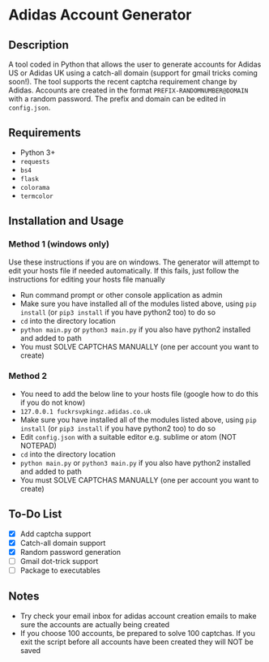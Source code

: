 # Adidas Account Generator

## Description
A tool coded in Python that allows the user to generate accounts for Adidas US or Adidas UK using a catch-all domain (support for gmail tricks coming soon!). The tool supports the recent captcha requirement change by Adidas.  Accounts are created in the format `PREFIX-RANDOMNUMBER@DOMAIN` with a random password. The prefix and domain can be edited in `config.json`.

## Requirements
- Python 3+
- `requests`
- `bs4`
- `flask`
- `colorama`
- `termcolor`

## Installation and Usage
### Method 1 (windows only)
Use these instructions if you are on windows. The generator will attempt to edit your hosts file if needed automatically. If this fails, just follow the instructions for editing your hosts file manually
- Run command prompt or other console application as admin
- Make sure you have installed all of the modules listed above, using `pip install` (or `pip3 install` if you have python2 too) to do so
- `cd` into the directory location
- `python main.py` or `python3 main.py` if you also have python2 installed and added to path
- You must SOLVE CAPTCHAS MANUALLY (one per account you want to create)

### Method 2
- You need to add the below line to your hosts file (google how to do this if you do not know)
- `127.0.0.1 fuckrsvpkingz.adidas.co.uk`
- Make sure you have installed all of the modules listed above, using `pip install` (or `pip3 install` if you have python2 too) to do so
- Edit `config.json` with a suitable editor e.g. sublime or atom (NOT NOTEPAD)
- `cd` into the directory location
- `python main.py` or `python3 main.py` if you also have python2 installed and added to path
- You must SOLVE CAPTCHAS MANUALLY (one per account you want to create)

## To-Do List
- [X] Add captcha support
- [X] Catch-all domain support
- [X] Random password generation
- [ ] Gmail dot-trick support
- [ ] Package to executables

## Notes
- Try check your email inbox for adidas account creation emails to make sure the accounts are actually being created
- If you choose 100 accounts, be prepared to solve 100 captchas. If you exit the script before all accounts have been created they will NOT be saved
